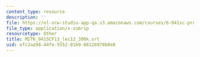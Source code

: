 ```yaml
---
content_type: resource
description: ''
file: https://ol-ocw-studio-app-qa.s3.amazonaws.com/courses/6-041sc-probabilistic-systems-analysis-and-applied-probability-fall-2013/efc2aa9844fe555281b988126978b0e8_MIT6_041SCF13_lec12_300k.vtt
file_type: application/x-subrip
resourcetype: Other
title: MIT6_041SCF13_lec12_300k.srt
uid: efc2aa98-44fe-5552-81b9-88126978b0e8
---
```

